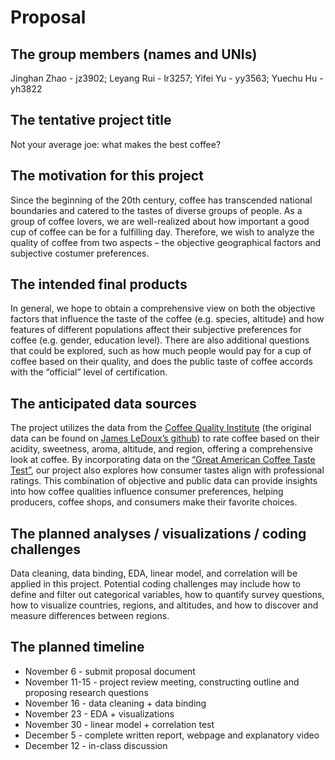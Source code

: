 Proposal
================





## The group members (names and UNIs)

Jinghan Zhao - jz3902; Leyang Rui - lr3257; Yifei Yu - yy3563; Yuechu
Hu - yh3822

## The tentative project title

Not your average joe: what makes the best coffee?

## The motivation for this project

Since the beginning of the 20th century, coffee has transcended national
boundaries and catered to the tastes of diverse groups of people. As a
group of coffee lovers, we are well-realized about how important a good
cup of coffee can be for a fulfilling day. Therefore, we wish to analyze
the quality of coffee from two aspects – the objective geographical
factors and subjective costumer preferences.

## The intended final products

In general, we hope to obtain a comprehensive view on both the objective
factors that influence the taste of the coffee (e.g. species, altitude)
and how features of different populations affect their subjective
preferences for coffee (e.g. gender, education level). There are also
additional questions that could be explored, such as how much people
would pay for a cup of coffee based on their quality, and does the
public taste of coffee accords with the “official” level of
certification.

## The anticipated data sources

The project utilizes the data from the [Coffee Quality
Institute](https://database.coffeeinstitute.org/) (the original data can
be found on [James LeDoux’s
github](https://github.com/jldbc/coffee-quality-database)) to rate
coffee based on their acidity, sweetness, aroma, altitude, and region,
offering a comprehensive look at coffee. By incorporating data on the
[“Great American Coffee Taste
Test”](https://www.youtube.com/watch?v=bMOOQfeloH0), our project also
explores how consumer tastes align with professional ratings. This
combination of objective and public data can provide insights into how
coffee qualities influence consumer preferences, helping producers,
coffee shops, and consumers make their favorite choices.

## The planned analyses / visualizations / coding challenges

Data cleaning, data binding, EDA, linear model, and correlation will be
applied in this project. Potential coding challenges may include how to
define and filter out categorical variables, how to quantify survey
questions, how to visualize countries, regions, and altitudes, and how
to discover and measure differences between regions.

## The planned timeline

- November 6 - submit proposal document
- November 11-15 - project review meeting, constructing outline and
  proposing research questions
- November 16 - data cleaning + data binding
- November 23 - EDA + visualizations
- November 30 - linear model + correlation test
- December 5 - complete written report, webpage and explanatory video
- December 12 - in-class discussion
